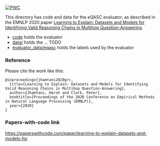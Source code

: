 [![PWC](https://img.shields.io/endpoint.svg?url=https://paperswithcode.com/badge/learning-to-explain-datasets-and-models-for/reasoning-chain-explanations-on-eqasc)](https://paperswithcode.com/sota/reasoning-chain-explanations-on-eqasc?p=learning-to-explain-datasets-and-models-for)

This directory has code and data for the eQASC evaluator, as described in the EMNLP 2020 paper [Learning to Explain: Datasets and Models for Identifying Valid Reasoning Chains in Multihop Question-Answering](https://www.semanticscholar.org/paper/Learning-to-Explain%3A-Datasets-and-Models-for-Valid-Jhamtani-Clark/ebaebfefec9d5c21a4559a1a038743bd437d2f01).

* [code](code/) holds the evaluator
* [data/](data/) holds the ... TODO
* [evaluator_data/eqasc](evaluator_data/eqasc/) holds the labels used by the evaluator

### Reference

Please cite the work like this:

```
@inproceedings{jhamtani2020grc,
  title={Learning to Explain: Datasets and Models for Identifying Valid Reasoning Chains in Multihop Question-Answering},
  author={Jhamtani, Harsh and Clark, Peter},
  booktitle={Proceedings of the 2020 Conference on Empirical Methods in Natural Language Processing (EMNLP)},
  year={2020}
}
```

### Papers-with-code link

https://paperswithcode.com/paper/learning-to-explain-datasets-and-models-for 
